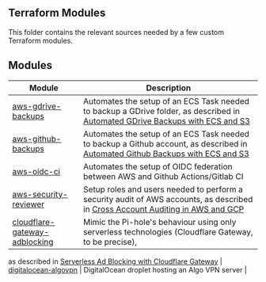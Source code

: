 ## Terraform Modules

This folder contains the relevant sources needed by a few custom Terraform modules.


## Modules

| Module                                                          | Description                                                                                                                                                                                      |
| --------------------------------------------------------------- | ------------------------------------------------------------------------------------------------------------------------------------------------------------------------------------------------ |
| [aws-gdrive-backups](aws-gdrive-backups/)                       | Automates the setup of an ECS Task needed to backup a GDrive folder, as described in [Automated GDrive Backups with ECS and S3](https://www.marcolancini.it/2021/blog-gdrive-backups-with-ecs/)  |
| [aws-github-backups](aws-github-backups/)                       | Automates the setup of an ECS Task needed to backup a Github account, as described in [Automated Github Backups with ECS and S3](https://www.marcolancini.it/2021/blog-github-backups-with-ecs/) |
| [aws-oidc-ci](aws-oidc-ci/)                                     | Automates the setup of OIDC federation between AWS and Github Actions/Gitlab CI                                                                                                                  |
| [aws-security-reviewer](aws-security-reviewer/)                 | Setup roles and users needed to perform a security audit of AWS accounts, as described in [Cross Account Auditing in AWS and GCP](https://www.marcolancini.it/2019/blog-cross-account-auditing/) |
| [cloudflare-gateway-adblocking](cloudflare-gateway-adblocking/) | Mimic the Pi-hole's behaviour using only serverless technologies (Cloudflare Gateway, to be precise),                                                                                            |
as described in [Serverless Ad Blocking with Cloudflare Gateway](https://blog.marcolancini.it/2022/blog-serverless-ad-blocking-with-cloudflare-gateway/)
| [digitalocean-algovpn](digitalocean-algovpn/)   | DigitalOcean droplet hosting an Algo VPN server                                                                                                                                                  |

